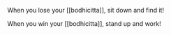 When you lose your [[bodhicitta]], sit down and find it!

When you win your [[bodhicitta]], stand up and work!
